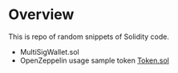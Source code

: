 # Overview 

This is repo of random snippets of Solidity code. 

+ MultiSigWallet.sol 
+ OpenZeppelin usage sample token [Token.sol](token/contracts/Token.sol)